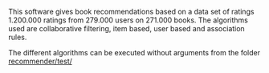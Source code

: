 This software gives book recommendations based on a data set of ratings 1.200.000 ratings from 279.000 users on 271.000 books. The algorithms used are collaborative filtering, item based, user based and association rules.

The different algorithms can be executed without arguments from the folder [recommender/test/](https://github.com/xsergiolpx/Books-Recommender-System/tree/master/recommender/test)
